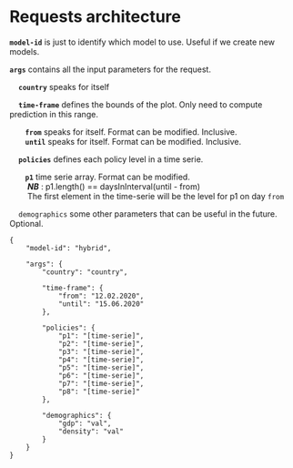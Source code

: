 # Requests architecture

**`model-id`** is just to identify which model to use. Useful if we create new models.

**`args`** contains all the input parameters for the request.

&nbsp;&nbsp;&nbsp; **`country`** speaks for itself

&nbsp;&nbsp;&nbsp; **`time-frame`** defines the bounds of the plot. Only need to compute prediction in this range.

&nbsp;&nbsp;&nbsp;&nbsp;&nbsp;&nbsp; **`from`** speaks for itself. Format can be modified. Inclusive. <br>
&nbsp;&nbsp;&nbsp;&nbsp;&nbsp;&nbsp; **`until`** speaks for itself. Format can be modified. Inclusive.

&nbsp;&nbsp;&nbsp; **`policies`** defines each policy level in a time serie.

&nbsp;&nbsp;&nbsp;&nbsp;&nbsp;&nbsp; **`p1`** time serie array. Format can be modified. <br>
&nbsp;&nbsp;&nbsp;&nbsp;&nbsp;&nbsp;&nbsp; ***NB*** : p1.length() == daysInInterval(until - from) <br>
&nbsp;&nbsp;&nbsp;&nbsp;&nbsp;&nbsp;&nbsp; The first element in the time-serie will be the level for p1 on day `from`

&nbsp;&nbsp;&nbsp; `demographics` some other parameters that can be useful in the future. Optional.

```
{
    "model-id": "hybrid",

    "args": {    
        "country": "country",
        
        "time-frame": {
            "from": "12.02.2020",
            "until": "15.06.2020"
        },
        
        "policies": {
            "p1": "[time-serie]",
            "p2": "[time-serie]",
            "p3": "[time-serie]",
            "p4": "[time-serie]",
            "p5": "[time-serie]",
            "p6": "[time-serie]",
            "p7": "[time-serie]",
            "p8": "[time-serie]"
        },

        "demographics": {
            "gdp": "val",
            "density": "val"
        }
    }
}

```